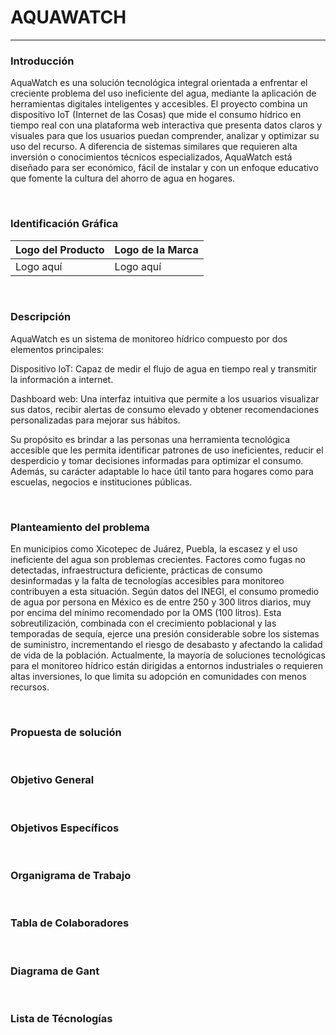 # AQUAWATCH

<HR>

### Introducción
AquaWatch es una solución tecnológica integral orientada a enfrentar el creciente problema del uso ineficiente del agua, mediante la aplicación de herramientas digitales inteligentes y accesibles. El proyecto combina un dispositivo IoT (Internet de las Cosas) que mide el consumo hídrico en tiempo real con una plataforma web interactiva que presenta datos claros y visuales para que los usuarios puedan comprender, analizar y optimizar su uso del recurso.
A diferencia de sistemas similares que requieren alta inversión o conocimientos técnicos especializados, AquaWatch está diseñado para ser económico, fácil de instalar y con un enfoque educativo que fomente la cultura del ahorro de agua en hogares.

<BR>

### Identificación Gráfica
|Logo del Producto  | Logo de la Marca|
|---|---|
|Logo aquí | Logo aquí|

<BR>

### Descripción
AquaWatch es un sistema de monitoreo hídrico compuesto por dos elementos principales:

Dispositivo IoT: Capaz de medir el flujo de agua en tiempo real y transmitir la información a internet.

Dashboard web: Una interfaz intuitiva que permite a los usuarios visualizar sus datos, recibir alertas de consumo elevado y obtener recomendaciones personalizadas para mejorar sus hábitos.

Su propósito es brindar a las personas una herramienta tecnológica accesible que les permita identificar patrones de uso ineficientes, reducir el desperdicio y tomar decisiones informadas para optimizar el consumo. Además, su carácter adaptable lo hace útil tanto para hogares como para escuelas, negocios e instituciones públicas.

<BR>

### Planteamiento del problema
En municipios como Xicotepec de Juárez, Puebla, la escasez y el uso ineficiente del agua son problemas crecientes. Factores como fugas no detectadas, infraestructura deficiente, prácticas de consumo desinformadas y la falta de tecnologías accesibles para monitoreo contribuyen a esta situación.
Según datos del INEGI, el consumo promedio de agua por persona en México es de entre 250 y 300 litros diarios, muy por encima del mínimo recomendado por la OMS (100 litros). Esta sobreutilización, combinada con el crecimiento poblacional y las temporadas de sequía, ejerce una presión considerable sobre los sistemas de suministro, incrementando el riesgo de desabasto y afectando la calidad de vida de la población.
Actualmente, la mayoría de soluciones tecnológicas para el monitoreo hídrico están dirigidas a entornos industriales o requieren altas inversiones, lo que limita su adopción en comunidades con menos recursos.

<BR>

### Propuesta de solución

<BR>


### Objetivo General

<BR>

### Objetivos Específicos

<BR>

### Organigrama de Trabajo

<BR>

### Tabla de Colaboradores

<BR>

### Diagrama de Gant

<BR>

### Lista de Técnologías 

<BR>
